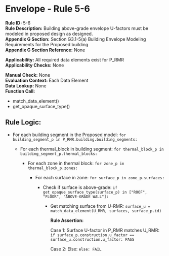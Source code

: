 
# Envelope - Rule 5-6  

**Rule ID:** 5-6  
**Rule Description:** Building above-grade envelope U-factors must be modeled in proposed design as designed.  
**Appendix G Section:** Section G3.1-5(a) Building Envelope Modeling Requirements for the Proposed building  
**Appendix G Section Reference:** None  

**Applicability:** All required data elements exist for P_RMR  
**Applicability Checks:** None  

**Manual Check:** None  
**Evaluation Context:** Each Data Element  
**Data Lookup:** None  
**Function Call:**

  - match_data_element()
  - get_opaque_surface_type()

## Rule Logic:  

- For each building segment in the Proposed model: `for building_segment_p in P_RMR.building.building_segments:`  

  - For each thermal_block in building segment: `for thermal_block_p in building_segment_p.thermal_blocks:`  

    - For each zone in thermal block: `for zone_p in thermal_block_p.zones:`  

      - For each surface in zone: `for surface_p in zone_p.surfaces:`  

        - Check if surface is above-grade: `if get_opaque_surface_type(surface_p) in ["ROOF", "FLOOR", "ABOVE-GRADE WALL"]:`

          - Get matching surface from U-RMR: `surface_u = match_data_element(U_RMR, surfaces, surface_p.id)`

            **Rule Assertion:**  

            Case 1: Surface U-factor in P_RMR matches U_RMR: `if surface_p.construction.u_factor == surface_u.construction.u_factor: PASS`  

            Case 2: Else: `else: FAIL`  
